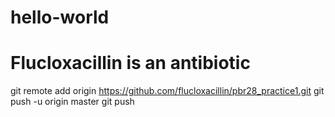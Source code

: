 # hello-world
# Flucloxacillin is an antibiotic
git remote add origin https://github.com/flucloxacillin/pbr28_practice1.git
git push -u origin master
git push
